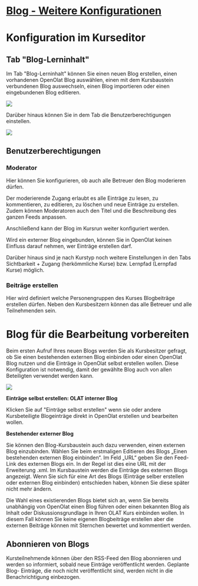#  [Blog - Weitere Konfigurationen](Blog+-+Weitere+Konfigurationen.html)

# Konfiguration im Kurseditor

## Tab "Blog-Lerninhalt"

Im Tab "Blog-Lerninhalt" können Sie einen neuen Blog erstellen, einen
vorhandenen OpenOlat Blog auswählen, einen mit dem Kursbaustein verbundenen
Blog auswechseln, einen Blog importieren oder einen eingebundenen Blog
editieren.

![](../../download/attachments/590041/Blog_erstellen.png)

Darüber hinaus können Sie in dem Tab die Benutzerberechtigungen einstellen.

![](../../download/thumbnails/108593599/Blog%20Konfig%20DE%EF%B9%96version=1&modificationDate=1618557917000&api=v2.png)

## Benutzerberechtigungen

### Moderator

Hier können Sie konfigurieren, ob auch alle Betreuer den Blog moderieren
dürfen.

Der moderierende Zugang erlaubt es alle Einträge zu lesen, zu kommentieren, zu
editieren, zu löschen und neue Einträge zu erstellen. Zudem können Moderatoren
auch den Titel und die Beschreibung des ganzen Feeds anpassen.

Anschließend kann der Blog im Kursrun weiter konfiguriert werden.

Wird ein externer Blog eingebunden, können Sie in OpenOlat keinen Einfluss
darauf nehmen, wer Einträge erstellen darf.

Darüber hinaus sind je nach Kurstyp noch weitere Einstellungen in den Tabs
Sichtbarkeit + Zugang (herkömmliche Kurse) bzw. Lernpfad (Lernpfad Kurse)
möglich.

### Beiträge erstellen

Hier wird definiert welche Personengruppen des Kurses Blogbeiträge erstellen
dürfen. Neben den Kursbesitzern können das alle Betreuer und alle
Teilnehmenden sein.

# Blog für die Bearbeitung vorbereiten

Beim ersten Aufruf Ihres neuen Blogs werden Sie als Kursbesitzer gefragt, ob
Sie einen bestehenden externen Blog einbinden oder einen OpenOlat Blog nutzen
und die Einträge in OpenOlat selbst erstellen wollen. Diese Konfiguration ist
notwendig, damit der gewählte Blog auch von allen Beteiligten verwendet werden
kann.

![](../../download/attachments/590041/Blog_kursrun.png)

 **Einträge selbst erstellen: OLAT interner Blog**

Klicken Sie auf "Einträge selbst erstellen" wenn sie oder andere
Kursbeteiligte Blogeinträge direkt in OpenOlat erstellen und bearbeiten
wollen.

**Bestehender externer Blog**

Sie können den Blog-Kursbaustein auch dazu verwenden, einen externen  Blog
einzubinden. Wählen Sie beim erstmaligen Editieren des Blogs „Einen
bestehenden externen Blog einbinden“. Im Feld „URL“ geben Sie den Feed-Link
des externen Blogs ein. In der Regel ist dies eine URL mit der Erweiterung
.xml. Im Kursbaustein werden die Einträge des externen Blogs angezeigt. Wenn
Sie sich für eine Art des Blogs (Einträge selber erstellen oder externen Blog
einbinden) entschieden haben, können Sie diese später nicht mehr ändern.

Die Wahl eines existierenden Blogs bietet sich an, wenn Sie bereits unabhängig
von OpenOlat einen Blog führen oder einen bekannten Blog als Inhalt oder
Diskussionsgrundlage in Ihren OLAT Kurs einbinden wollen. In diesem Fall
können Sie keine eigenen Blogbeiträge erstellen aber die externen Beiträge
können mit Sternchen bewertet und kommentiert werden.

## Abonnieren von Blogs

Kursteilnehmende können über den RSS-Feed den Blog abonnieren und werden so
informiert, sobald neue Einträge veröffentlicht werden. Geplante Blog-
Einträge, die noch nicht veröffentlicht sind, werden nicht in die
Benachrichtigung einbezogen.

  

